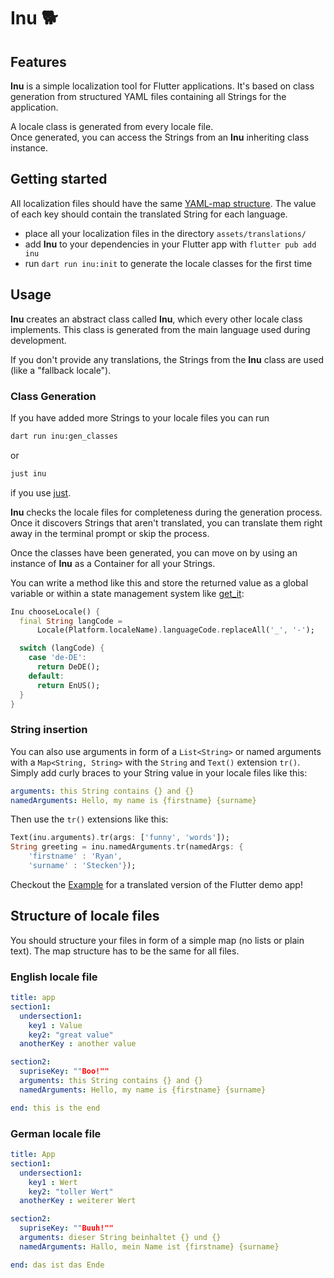 <!--
This README describes the package. If you publish this package to pub.dev,
this README's contents appear on the landing page for your package.

For information about how to write a good package README, see the guide for
[writing package pages](https://dart.dev/guides/libraries/writing-package-pages).

For general information about developing packages, see the Dart guide for
[creating packages](https://dart.dev/guides/libraries/create-library-packages)
and the Flutter guide for
[developing packages and plugins](https://flutter.dev/developing-packages).
-->

# Inu 🐕

## Features

**Inu** is a simple localization tool for Flutter applications. It's based on class generation from structured YAML files containing all Strings for the application. 

A locale class is generated from every locale file.  
Once generated, you can access the Strings from an **Inu** inheriting class instance.

## Getting started

All localization files should have the same [YAML-map structure](#structure-of-locale-files). The value of each key should contain the translated String for each language.

- place all your localization files in the directory ```assets/translations/```
- add **Inu** to your dependencies in your Flutter app with ```flutter pub add inu```
- run ```dart run inu:init``` to generate the locale classes for the first time

## Usage

**Inu** creates an abstract class called **Inu**, which every other locale class implements. This class is generated from the main language used during development. 

If you don't provide any translations, the Strings from the **Inu** class are used (like a "fallback locale").

### Class Generation  

If you have added more Strings to your locale files you can run 
```sh
dart run inu:gen_classes
```
or 
```sh
just inu
```
if you use [just](https://github.com/casey/just).  

**Inu** checks the locale files for completeness during the generation process. Once it discovers Strings that aren't translated, you can translate them right away in the terminal prompt or skip the process.

Once the classes have been generated, you can move on by using an instance of **Inu** as a Container for all your Strings.  

You can write a method like this and store the returned value as a global variable or within a state management system like [get_it](https://pub.dev/packages/get_it):

```dart
Inu chooseLocale() {
  final String langCode =
      Locale(Platform.localeName).languageCode.replaceAll('_', '-');

  switch (langCode) {
    case 'de-DE':
      return DeDE();
    default:
      return EnUS();
  }
}
```

### String insertion  

You can also use arguments in form of a ```List<String>``` or named arguments with a ```Map<String, String>``` with the ```String``` and ```Text()``` extension ```tr()```.  
Simply add curly braces to your String value in your locale files like this:

```yaml
arguments: this String contains {} and {}
namedArguments: Hello, my name is {firstname} {surname}
```

Then use the ```tr()``` extensions like this:

```dart
Text(inu.arguments).tr(args: ['funny', 'words']);
String greeting = inu.namedArguments.tr(namedArgs: { 
    'firstname' : 'Ryan',
    'surname' : 'Stecken'});
```

Checkout the [Example](https://pub.dev/packages/inu/example) for a translated version of the Flutter demo app!

## Structure of locale files

You should structure your files in form of a simple map (no lists or plain text). The map structure has to be the same for all files.


### English locale file

```yaml
title: app
section1:
  undersection1:
    key1 : Value
    key2: "great value"
  anotherKey : another value

section2:
  supriseKey: ""Boo!""
  arguments: this String contains {} and {}
  namedArguments: Hello, my name is {firstname} {surname}

end: this is the end
```

### German locale file

```yaml
title: App
section1:
  undersection1:
    key1 : Wert
    key2: "toller Wert"
  anotherKey : weiterer Wert

section2:
  supriseKey: ""Buuh!""
  arguments: dieser String beinhaltet {} und {}
  namedArguments: Hallo, mein Name ist {firstname} {surname}

end: das ist das Ende
```
